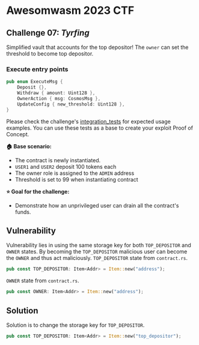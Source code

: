 # Awesomwasm 2023 CTF

## Challenge 07: *Tyrfing*

Simplified vault that accounts for the top depositor! The `owner` can set the threshold to become top depositor.

### Execute entry points

```rust
pub enum ExecuteMsg {
    Deposit {},
    Withdraw { amount: Uint128 },
    OwnerAction { msg: CosmosMsg },
    UpdateConfig { new_threshold: Uint128 },
}
```

Please check the challenge's [integration_tests](./src/integration_test.rs) for expected usage examples. You can use these tests as a base to create your exploit Proof of Concept.

**:house: Base scenario:**

- The contract is newly instantiated.
- `USER1` and `USER2` deposit 100 tokens each
- The owner role is assigned to the `ADMIN` address
- Threshold is set to 99 when instantiating contract

**:star: Goal for the challenge:**

- Demonstrate how an unprivileged user can drain all the contract's funds.

## Vulnerability

Vulnerability lies in using the same storage key for both `TOP_DEPOSITOR` and `OWNER` states. By becoming the `TOP_DEPOSITOR` malicious user can become the `OWNER` and thus act maliciously.
`TOP_DEPOSITOR` state from `contract.rs`.

```rust
pub const TOP_DEPOSITOR: Item<Addr> = Item::new("address");
```

`OWNER` state from `contract.rs`.

```rust
pub const OWNER: Item<Addr> = Item::new("address");
```

## Solution

Solution is to change the storage key for `TOP_DEPOSITOR`.

```rust
pub const TOP_DEPOSITOR: Item<Addr> = Item::new("top_depositor");
```